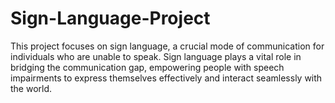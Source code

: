 # Sign-Language-Project
This project focuses on sign language, a crucial mode of communication for individuals who are unable to speak. Sign language plays a vital role in bridging the communication gap, empowering people with speech impairments to express themselves effectively and interact seamlessly with the world.
